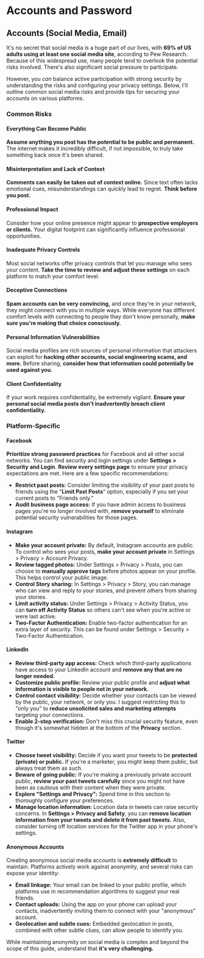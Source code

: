 # Accounts and Password


## **Accounts (Social Media, Email)**

It's no secret that social media is a huge part of our lives, with **69% of US adults using at least one social media site**, according to Pew Research. Because of this widespread use, many people tend to overlook the potential risks involved. There's also significant social pressure to participate.

However, you _can_ balance active participation with strong security by understanding the risks and configuring your privacy settings. Below, I'll outline common social media risks and provide tips for securing your accounts on various platforms.

### Common Risks

#### Everything Can Become Public

**Assume anything you post has the potential to be public and permanent.** The internet makes it incredibly difficult, if not impossible, to truly take something back once it's been shared.

#### Misinterpretation and Lack of Context

**Comments can easily be taken out of context online.** Since text often lacks emotional cues, misunderstandings can quickly lead to regret. **Think before you post.**

#### Professional Impact

Consider how your online presence might appear to **prospective employers or clients.** Your digital footprint can significantly influence professional opportunities.

#### Inadequate Privacy Controls

Most social networks offer privacy controls that let you manage who sees your content. **Take the time to review and adjust these settings** on each platform to match your comfort level.

#### Deceptive Connections

**Spam accounts can be very convincing,** and once they're in your network, they might connect with you in multiple ways. While everyone has different comfort levels with connecting to people they don't know personally, **make sure you're making that choice consciously.**

#### Personal Information Vulnerabilities

Social media profiles are rich sources of personal information that attackers can exploit for **hacking other accounts, social engineering scams, and more.** Before sharing, **consider how that information could potentially be used against you.**

#### Client Confidentiality

If your work requires confidentiality, be extremely vigilant. **Ensure your personal social media posts don't inadvertently breach client confidentiality.**

### Platform-Specific

#### Facebook

**Prioritize strong password practices** for Facebook and all other social networks. You can find security and login settings under **Settings > Security and Login**.
**Review every settings page** to ensure your privacy expectations are met. Here are a few specific recommendations:
- **Restrict past posts:** Consider limiting the visibility of your past posts to friends using the "**Limit Past Posts**" option, especially if you set your current posts to "Friends only."
- **Audit business page access:** If you have admin access to business pages you're no longer involved with, **remove yourself** to eliminate potential security vulnerabilities for those pages.

#### Instagram

- **Make your account private:** By default, Instagram accounts are public. To control who sees your posts, **make your account private** in Settings > Privacy > Account Privacy.
- **Review tagged photos:** Under Settings > Privacy > Posts, you can choose to **manually approve tags** before photos appear on your profile. This helps control your public image.
- **Control Story sharing:** In Settings > Privacy > Story, you can manage who can view and reply to your stories, and prevent others from sharing your stories.
- **Limit activity status:** Under Settings > Privacy > Activity Status, you can **turn off Activity Status** so others can't see when you're active or were last active.
- **Two-Factor Authentication:** Enable two-factor authentication for an extra layer of security. This can be found under Settings > Security > Two-Factor Authentication.

#### LinkedIn

- **Review third-party app access:** Check which third-party applications have access to your LinkedIn account and **remove any that are no longer needed.**
- **Customize public profile:** Review your public profile and **adjust what information is visible to people not in your network.**
- **Control contact visibility:** Decide whether your contacts can be viewed by the public, your network, or only you. I suggest restricting this to "only you" to **reduce unsolicited sales and marketing attempts** targeting your connections.
- **Enable 2-step verification:** Don't miss this crucial security feature, even though it's somewhat hidden at the bottom of the **Privacy** section.
#### Twitter

- **Choose tweet visibility:** Decide if you want your tweets to be **protected (private) or public.** If you're a marketer, you might keep them public, but always treat them as such.
- **Beware of going public:** If you're making a previously private account public, **review your past tweets carefully** since you might not have been as cautious with their content when they were private.
- **Explore "Settings and Privacy":** Spend time in this section to thoroughly configure your preferences.
- **Manage location information:** Location data in tweets can raise security concerns. In **Settings > Privacy and Safety**, you can **remove location information from your tweets and delete it from past tweets.** Also, consider turning off location services for the Twitter app in your phone's settings.
#### Anonymous Accounts

Creating anonymous social media accounts is **extremely difficult** to maintain. Platforms actively work against anonymity, and several risks can expose your identity:

- **Email linkage:** Your email can be linked to your public profile, which platforms use in recommendation algorithms to suggest your real friends.
- **Contact uploads:** Using the app on your phone can upload your contacts, inadvertently inviting them to connect with your "anonymous" account.
- **Geolocation and subtle cues:** Embedded geolocation in posts, combined with other subtle clues, can allow people to identify you.

While maintaining anonymity on social media is complex and beyond the scope of this guide, understand that **it's very challenging.**

